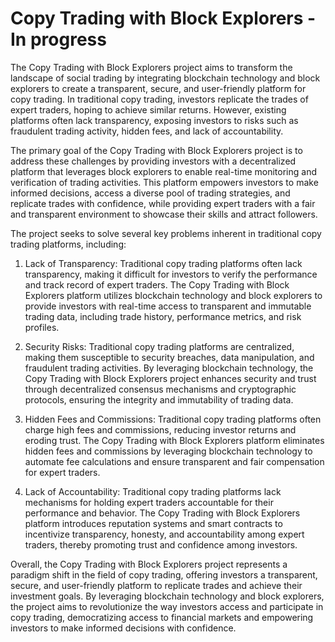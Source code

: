 # Copy Trading with Block Explorers - In progress

The Copy Trading with Block Explorers project aims to transform the landscape of social trading by integrating blockchain technology and block explorers to create a transparent, secure, and user-friendly platform for copy trading. In traditional copy trading, investors replicate the trades of expert traders, hoping to achieve similar returns. However, existing platforms often lack transparency, exposing investors to risks such as fraudulent trading activity, hidden fees, and lack of accountability.

The primary goal of the Copy Trading with Block Explorers project is to address these challenges by providing investors with a decentralized platform that leverages block explorers to enable real-time monitoring and verification of trading activities. This platform empowers investors to make informed decisions, access a diverse pool of trading strategies, and replicate trades with confidence, while providing expert traders with a fair and transparent environment to showcase their skills and attract followers.

The project seeks to solve several key problems inherent in traditional copy trading platforms, including:

1. Lack of Transparency: Traditional copy trading platforms often lack transparency, making it difficult for investors to verify the performance and track record of expert traders. The Copy Trading with Block Explorers platform utilizes blockchain technology and block explorers to provide investors with real-time access to transparent and immutable trading data, including trade history, performance metrics, and risk profiles.

2. Security Risks: Traditional copy trading platforms are centralized, making them susceptible to security breaches, data manipulation, and fraudulent trading activities. By leveraging blockchain technology, the Copy Trading with Block Explorers project enhances security and trust through decentralized consensus mechanisms and cryptographic protocols, ensuring the integrity and immutability of trading data.

3. Hidden Fees and Commissions: Traditional copy trading platforms often charge high fees and commissions, reducing investor returns and eroding trust. The Copy Trading with Block Explorers platform eliminates hidden fees and commissions by leveraging blockchain technology to automate fee calculations and ensure transparent and fair compensation for expert traders.

4. Lack of Accountability: Traditional copy trading platforms lack mechanisms for holding expert traders accountable for their performance and behavior. The Copy Trading with Block Explorers platform introduces reputation systems and smart contracts to incentivize transparency, honesty, and accountability among expert traders, thereby promoting trust and confidence among investors.

Overall, the Copy Trading with Block Explorers project represents a paradigm shift in the field of copy trading, offering investors a transparent, secure, and user-friendly platform to replicate trades and achieve their investment goals. By leveraging blockchain technology and block explorers, the project aims to revolutionize the way investors access and participate in copy trading, democratizing access to financial markets and empowering investors to make informed decisions with confidence.
